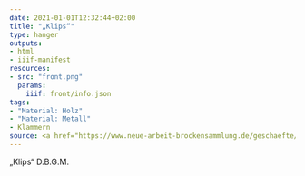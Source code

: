 ```yaml
---
date: 2021-01-01T12:32:44+02:00
title: "„Klips“"
type: hanger
outputs:
- html
- iiif-manifest
resources:
- src: "front.png"
  params:
    iiif: front/info.json
tags:
- "Material: Holz"
- "Material: Metall"
- Klammern
source: <a href="https://www.neue-arbeit-brockensammlung.de/geschaefte/gebrauchtmoebelkaufhaus/">Brockensammlung</a>
---
```

„Klips“
D.B.G.M.
